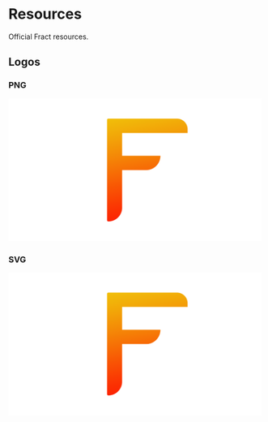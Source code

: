 # Resources
Official Fract resources.

## Logos

### PNG
<img width="500" src="https://github.com/fract-lang/resources/blob/main/logo/fract.png">

### SVG
<img width="500" src="https://raw.githubusercontent.com/fract-lang/resources/main/logo/fract.svg">
